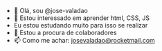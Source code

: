 - 👋 Olá, sou @jose-valadao
- 👀 Estou interessado em aprender html, CSS, JS
- Eu estou estudando muito para isso se realizar
- 💞️ Estou a procura de colaboradores
- 📫 Como me achar: josevaladao@rocketmail.com

<!---
jose-valadao/jose-valadao is a ✨ special ✨ repository because its `README.md` (this file) appears on your GitHub profile.
You can click the Preview link to take a look at your changes.
--->
